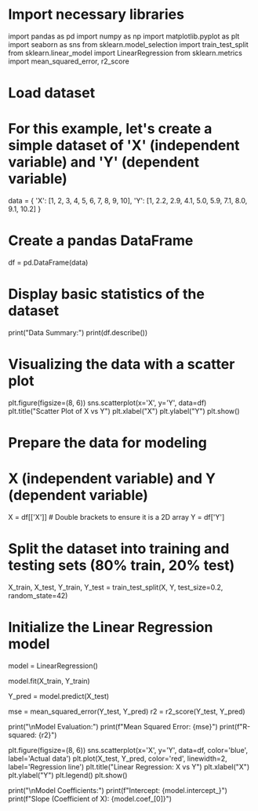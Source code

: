 # Import necessary libraries
import pandas as pd
import numpy as np
import matplotlib.pyplot as plt
import seaborn as sns
from sklearn.model_selection import train_test_split
from sklearn.linear_model import LinearRegression
from sklearn.metrics import mean_squared_error, r2_score

# Load dataset
# For this example, let's create a simple dataset of 'X' (independent variable) and 'Y' (dependent variable)
data = {
    'X': [1, 2, 3, 4, 5, 6, 7, 8, 9, 10],
    'Y': [1, 2.2, 2.9, 4.1, 5.0, 5.9, 7.1, 8.0, 9.1, 10.2]
}

# Create a pandas DataFrame
df = pd.DataFrame(data)

# Display basic statistics of the dataset
print("Data Summary:")
print(df.describe())

# Visualizing the data with a scatter plot
plt.figure(figsize=(8, 6))
sns.scatterplot(x='X', y='Y', data=df)
plt.title("Scatter Plot of X vs Y")
plt.xlabel("X")
plt.ylabel("Y")
plt.show()

# Prepare the data for modeling
# X (independent variable) and Y (dependent variable)
X = df[['X']]  # Double brackets to ensure it is a 2D array
Y = df['Y']

# Split the dataset into training and testing sets (80% train, 20% test)
X_train, X_test, Y_train, Y_test = train_test_split(X, Y, test_size=0.2, random_state=42)

# Initialize the Linear Regression model
model = LinearRegression()


model.fit(X_train, Y_train)


Y_pred = model.predict(X_test)


mse = mean_squared_error(Y_test, Y_pred)
r2 = r2_score(Y_test, Y_pred)

print("\nModel Evaluation:")
print(f"Mean Squared Error: {mse}")
print(f"R-squared: {r2}")


plt.figure(figsize=(8, 6))
sns.scatterplot(x='X', y='Y', data=df, color='blue', label='Actual data')
plt.plot(X_test, Y_pred, color='red', linewidth=2, label='Regression line')
plt.title("Linear Regression: X vs Y")
plt.xlabel("X")
plt.ylabel("Y")
plt.legend()
plt.show()


print("\nModel Coefficients:")
print(f"Intercept: {model.intercept_}")
print(f"Slope (Coefficient of X): {model.coef_[0]}")
                        
